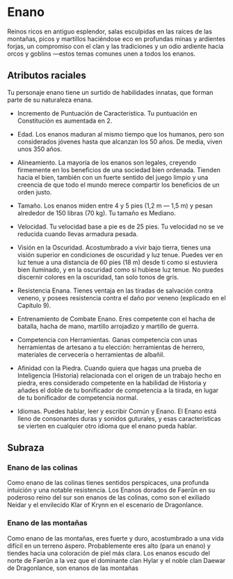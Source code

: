 # Enano

Reinos ricos en antiguo esplendor, salas esculpidas en las raíces de las montañas, picos y martillos haciéndose eco en profundas minas y ardientes forjas, un compromiso con el clan y
las tradiciones y un odio ardiente hacia orcos y goblins —estos temas comunes unen a todos los enanos.

## Atributos raciales
Tu personaje enano tiene un surtido de habilidades innatas,
que forman parte de su naturaleza enana.

- Incremento de Puntuación de Característica. Tu puntuación en Constitución es aumentada en 2.

- Edad. Los enanos maduran al mismo tiempo que los humanos, pero son considerados jóvenes hasta que alcanzan los
50 años. De media, viven unos 350 años.

- Alineamiento. La mayoría de los enanos son legales, creyendo firmemente en los beneficios de una sociedad bien ordenada. Tienden hacia el bien, también con un fuerte sentido
del juego limpio y una creencia de que todo el mundo merece
compartir los beneficios de un orden justo.

- Tamaño. Los enanos miden entre 4 y 5 pies (1,2 m — 1,5
m) y pesan alrededor de 150 libras (70 kg). Tu tamaño es Mediano.

- Velocidad. Tu velocidad base a pie es de 25 pies. Tu velocidad no se ve reducida cuando llevas armadura pesada.

- Visión en la Oscuridad. Acostumbrado a vivir bajo tierra,
tienes una visión superior en condiciones de oscuridad y luz
tenue. Puedes ver en luz tenue a una distancia de 60 pies (18
m) desde ti como si estuviera bien iluminado, y en la oscuridad como si hubiese luz tenue. No puedes discernir colores
en la oscuridad, tan solo tonos de gris.

- Resistencia Enana. Tienes ventaja en las tiradas de salvación contra veneno, y posees resistencia contra el daño por
veneno (explicado en el Capítulo 9).

- Entrenamiento de Combate Enano. Eres competente
con el hacha de batalla, hacha de mano, martillo arrojadizo y
martillo de guerra.

- Competencia con Herramientas. Ganas competencia
con unas herramientas de artesano a tu elección: herramientas de herrero, materiales de cervecería o herramientas de albañil.

- Afinidad con la Piedra. Cuando quiera que hagas una
prueba de Inteligencia (Historia) relacionada con el origen de
un trabajo hecho en piedra, eres considerado competente en
la habilidad de Historia y añades el doble de tu bonificador de
competencia a la tirada, en lugar de tu bonificador de competencia normal.

- Idiomas. Puedes hablar, leer y escribir Común y Enano.
El Enano está lleno de consonantes duras y sonidos guturales, y esas características se vierten en cualquier otro idioma
que el enano pueda hablar.

## Subraza

### Enano de las colinas

Como enano de las colinas tienes sentidos perspicaces, una
profunda intuición y una notable resistencia. Los Enanos dorados de Faerûn en su poderoso reino del sur son enanos de las colinas, como son el exiliado Neidar y el envilecido Klar of
Krynn en el escenario de Dragonlance.

### Enano de las montañas

Como enano de las montañas, eres fuerte y duro, acostumbrado a una vida difícil en un terreno áspero. Probablemente
eres alto (para un enano) y tiendes hacia una coloración de
piel más clara. Los enanos escudo del norte de Faerûn a la
vez que el dominante clan Hylar y el noble clan Daewar de
Dragonlance, son enanos de las montañas
